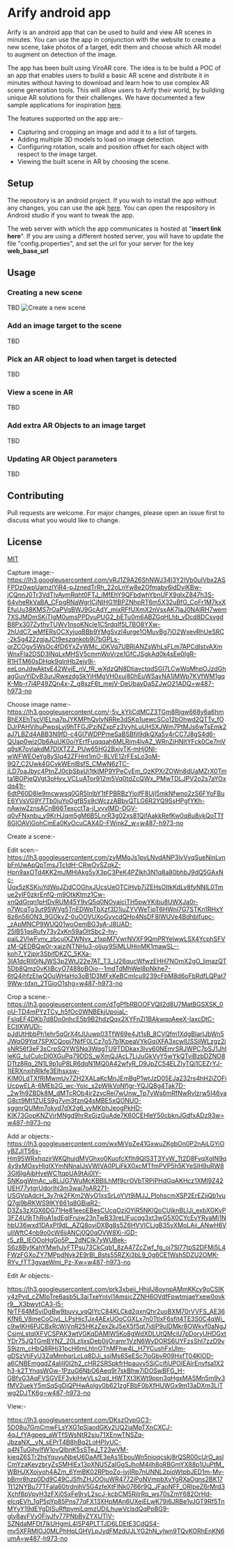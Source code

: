
# Arify android app

Arify is an android app that can be used to build and view AR scenes in minutes. You can use the app in conjunction with the website to create a new scene, take photos of a target, edit them and choose which AR model to augment on detection of the image.

The app has been built using ViroAR core. The idea is to be build a POC of an app that enables users to build a basic AR scene and distribute it in minutes without having to download and learn how to use complex AR scene generation tools. This will allow users to Arify their world, by building unique AR solutions for their challenges. We have documented a few sample applications for inspiration [here]([https://sites.google.com/view/arifyusecases/home](https://sites.google.com/view/arifyusecases/home)).

The features supported on the app are:-
 - Capturing and cropping an image and add it to a list of targets.
 - Adding multiple 3D models to load on image detection.
 - Configuring rotation, scale and position offset for each object with respect to the image target.
 - Viewing the built scene in AR by choosing the scene.

## Setup
The repository is an android project. If you wish to install the app without any changes, you can use the apk [here](https://choosealicense.com/licenses/mit/). You can open the respository in Android studio if you want to tweak the app.

The web server with which the app communicates is hosted at "**insert link here**". If you are using a different hosted server, you will have to update the file "config.properties", and set the url for your server for the key **web_base_url**


## Usage



### Creating a new scene
TBD
![Create a new scene](https://lh3.googleusercontent.com/MmWbeteuadCPizv-ySih2Vl6pKw_WJF10PiOvHjsP-LBTHL_fuZoZZnGNfyxiQ2rTTVH3hxzUdKRakIlovZeCTRny77WIbbJ7MIb5MPfUUNRXC3e1kL-fwbsrtpDQh8h0TYON6b-C05sRmmAgpg6-i5agznaR80gYTtuC7bGmibqJVHO_D13OnUh-0YPZnXm__pgFS8BAk1OgPKH59kmCdsAKrMHOebD_EzSJcmZjww5X7SbcIvpM2Ua1o3IzGk-wvDNSibups9pQ73ZoGuLaV--7eqzgLeFnGTWCGFxSBtfcZZqKGupRRgbMYGxDBmFMEHk-VQthFB34TJEdjEVYnJ2wGi8im9VfrNE0OMeGPAyTrDwB1aIE2C3y6c5ysmmKCUwT1mDwE1bBReAO3t6dEL3pJcWfOA3wLu037fmQc4zyeDMUMj4-PD1BkoQrHA0Lj9pISVmNRRZ_owtjrXw3z_Y0cPzGbWWs7_7cWfK6G9nxHX0wsiQK0msPnzVNI8O5O0ePCgZowVudD7bnLbZLHNNh-g5b2iW62q5rqwEsh_HdtIfTnd-plREA4SEPkdzmDLSAGp1g-EAgj0BhmDnb34Ze89Huf_w-CKThNVFQ4xTf-2K3lbJhDUJmTirE0rnAqm6_SgOnNAcxoY2QC3E0bzmV_XYJx9IY6ymSfFrBk60h0DVoWZL9memJjBZB34QevUT8xpa3PFv18uI60s81ccovCbOeJ8vIdBt7-6i2FFqF5ZKwA=w487-h973-no)

### Add an image target to the scene
TBD


### Pick an AR object to load when target is detected
TBD


### View a scene in AR
TBD


### Add extra AR Objects to an image target
TBD


### Updating AR Object parameters
TBD

## Contributing
Pull requests are welcome. For major changes, please open an issue first to discuss what you would like to change.

## License
[MIT](https://choosealicense.com/licenses/mit/)

Capture image:- https://lh3.googleusercontent.com/vRJ1Z9A26ShNWJ34I3Y2IVb0uIVbx2ASFPDz0wpUamzlYiR4-pJznedTrRh_22oLnYw8e2Ofmaby6idDviKBw-jCQnnJ0Tr3VdTlvAymRqht0FTJ_jMfEhY9QFbdwhYbnUFX9gIxZ847h3S-64vheRkVaBA_CFpgRNaWgrICjNIHG1fBPZNhpRT6m5X32uBfG_CoFr1M7kxXEfuUu38KMS7rOaPVqBWJ9GcAdY_mixRFfUXmX2nVsxAK7IaJ0NAIRH7wem7XSJMDmSKjTlgM0umsPPDyuPUG2_bETu0m6ABZGqHLhb_vDcd8DCsvgdB8Px307ZythvTUWv1nsoKNcIe1C5rdqIf5L7BO8YXw-2hUdC7_wMfERsOCXyjuqBBb9YMgSvzI4urge1OMuvBg7jO2WxevRhUeSRC-2kSg422zgjaJCt9eszqnkob9j7bGPLs-qrZCOgv5WsOc4fD6YxZvWMc_i0KVq7UBRiANZsWhLsFLm7APCdIstvAXmWnxFla2DSD3lNqLxMHSV5cmmWoVrze1GfCJSgkAd0k4sEe0IgR-R1HTM60sDHqk9qInHb2ejy9i-eeLonJdwAktvE42WvjE_nV_fR_wXdzQN8DtiavctqdSGI7LCwWqMhpOJzdGhagGuvYlDvB3urJRwezdgSkYiHMgVH0xuj80hEuWSavNA1jMWp7KVfWM1gqK-Mb-r7i4P49ZQn4x-Z_g8szF6t_mejV-DeUbayDa5ZJwO21ADQ=w487-h973-no

Choose image name:-
https://lh3.googleusercontent.com/-5v_kYliCdMCZ3TGm8Rjgw668y6a6hmBhEXEhTscVlELna7pJYKMPhQyIyNRRe3dSKp1uewcSCo12bOhwd2QTTv_fODJrPAHVihuPwpsLyj9hTFGJPziNZxpFz3VyhLuUHSXJWm7PtMJs6wTsEmk2aJ7LBZd4ABB3N9fD-c4Gl7WDPPmeSaBSBfjI9dkQXa5y4rCC7J8gS4d6-QUap0wizOb6AuUK0oiYErfFuqqqah6MLRim4IvAZ_WRnZjHNItYFck0Ce7mVq9sK7ovlakdM7DlXTZZ_PUw65HG2BxjvTK-mHj0NI-wWFWEOeYg8ySIq42ZFHnt1mO-8LVE12rFEsLo3oM-9Q7_C2Uwk4GCvkWEnlBsfS_CMwN6zTC-jLD7oaJbyc4PtnZJ0cbSbxUi1tkIMP9YPeCvEm_OzKPXrZOWn8dUaMZrX0Tmta1BOPjeQVgt3oHyv_VCLuATor912m5Vq0tdZcQWx_PMwTDLJPV2o2s7aYOxdq41t-6dtP60D8Ie9mcwwsq0GR5lnlbY1tFPBRBzYiojfF8UjI5mkNfwno2zS6FYoFBuE6YVsVG9Y7Tb0juYoOgfB5s9cWczzABbvQTLG6R2YQ9SsHPgfYKh-nAwiwZznsACnB66TexcctTa-jI_yvvlMD-DGV-q0vFNxnbu_y9KrHJqm5gM6B5LnrR3g02xs81QjfAakkRefKw0q8u8ykQoTTf8GIOAVjGohCmEa0KyOcuCAX4D-FWinkZ_w=w487-h973-no


Create a scene:-


Edit scen:-
https://lh3.googleusercontent.com/zyMMqJs1pyLNvdANP3lyVvqSueNinLynbFnUwApQpTmsJTcIdH-CRwOvSZqkZ-Hpn9axOTd4KK2mJMHlAkg5yX3pC3PeK4PZlkh3N1q8a80bhbJ9dQ5GAxNc-Uox5zKSKiuYdWoJZjdCOGhxJUcsUeOTCiHvb7jZEHsOltkKdLy8fyNNlL0Tmue2yIF0zkrEnfQ-m9OtkKtmz1Cw-xnQdGrqn1pHDvRUM45Y9vQ5q0NOyaiciTH5pwYKibu8UWXJa0r-n7WcqTg3ut9SWVg5TnEDWpTbXzf3D1juZYVWeTjpT6HWnl7G7STKn1RHxY6z6n56ON3_9GOkvZ-0uOOVUXoGyvcdQHo4NsDF8lWUVe4Bdhblfupc-_zApMNCP9WUQ01woOemBG3yA-J8UAD-25lB51qsRufy73y2xKn59aOltSbc2-hy-pajL2VlwFvny_zbcuIXZWNvx_z1xpM7VwrNVXF9QmPRYelwwLSX4YcphSFVzM-QEDBQw0r-xajziNTNHu3-oIjuy9SiMLUHinMK1mawSL--koh7_Y2jpjr3SbifDKZC_5KXa-3IA1dcRIl0jNJWS3p2WtJ22e7AT_T3_lJ26qucWfwzEHH7NOmX2gO_limazQT5Db8Qmz0vKIiBcyO7488oBOio--1mdTdMhWel8pNkhe7-6tQ4ihfzEIwQOuWHaHo3oB1D3MFxKeBCmIcu9239cFbM8d6oFbRdfLQPat79Ww-tdxn_2TGioO1shg=w487-h973-no

Crop a scene:-
https://lh3.googleusercontent.com/dTgPfbRBOOFVQll2d8U7MatBGSXSK_0oU-TD4mPYzTCy_h5fOc0WNBEkjUpoiaL-FsIqEF4DKb7d8Do0nhcE5b9B2hdzQqx2XYFnZl1BAkwqoAeeX-IaxcDtC-ECtIXWUDi-pJdUtHbbPh1ehr5qGrX4tJUuwp03TfW69e4Jt1sB_8CVQfm1XdgBIarIJbWn5JWqO9Yqt7SPXCQopj7NifF0LCz7o57b1KpeaVYkGqiXFA3xcwlUSSjIWLzgz2jsNR56f3eF3sCrpSQYWSNq3WqgTU9TDDkax3Ivv60NEmrSRJWPC7pSJ1JhIleKG_luICulcDl0XGuPq79DDS_wXmQJAcL7LiJuGkVvY5wYkQTviBzbDZNO8DTtz8Rq_2N1L9p1uP8LR6dqN1MQ0A42wfyR_D9JpZC54ELZIyTQi1CEZrYJ-1IERXnxihRlkfe3EIhsxsw-KIM0LdTXfRIMwmUv7ZH2XALaKcMnJEmBgP1wtJzD05EJa232rs4hH2iZOFiUcpwELA-6MEb2G_wc-Yoic_s2pWIkVoNflgr-YQJQ8g4Tak7D-_2w1h9ZBDk8M_dMTcROb4ir2zvcRei7wUnw_Tp7yWs6mRfNwRvlzrw5I46yaG8ct9Mt1ZUES9g7vm3fznQ4sMBE5xQONUO-sggnrQUMm7okyd7dX2g6_vyMKbhJeogPkHD-KIK73GopKNZVjrMNgd9hrRxGjzGuAde7K60CEHleY50cbknJGdfxADz93w=w487-h973-no

Add ar objects:-
https://lh3.googleusercontent.com/wxMjVpZe41GxwuZKgbOn0P2nAjLGYiOyBZJIT56s-Hm95WRxhqzjrWKQhujdMVGhxo0KuofcXfIh9QIS3T3YvW_Tt2D8FvqXgIN9q4y9xMOxyHIqIXYmNNnaIJsVWIVA0PLjFkX0xcMTfmPVP5h5KYeSlH9uRW83Gl6lgAibHveWC1tqpUA9tAi0IY-SNKpgWmAc_u8LiJG7WuMcKBBlLhMf9crOVbTRPjPHdGqAKHcz1XMl9Z42UEH77ytgrUdorlhl3m3wai7oAR271-USGVpAdcH_3y7nk2FKm2WyO1xsSrLoYVt9iMJJ_PIohscmXSP2ErEZjiQb1vuQ7gj9bRKWS9lKY661q8GBjaR2-D3Zs3zXGX6DG71He81eeoEBesCUcqOziOYiR5NKlQoCUjknBLlJi_exbXGKvP3FZ4U9jThRoA1sdEgIFrujw23nTwB33reLIFucqg3xt3wG5X0CYcEvYRyaMj1NhbU36wxd1DAxPl9dL_AZQ8oviDXBg8s5Z6HVVICLjgB35yXMoLAji_ANwH6VuljWftC4nb9o0cW6ijANCj0Q0qOVW8Xi-iGD-rS_zB_IEOOoHgGo5P__2dNCIk7yWUBek-S6z8ByIKahYMwhJyFTPsu73CkCqb1_8zA47ZcZwf_fg_oj7Sl77tpS2DFMi5L4FWzFGXoZY7MPpdNyk2E9rBI_Bsts55RZXi3bL9_0g6CE1Wsh5DZU2OMK-RYy_fTT3gyaeWmj_Pz-Xw=w487-h973-no

Edit Ar objects:-

https://lh3.googleusercontent.com/prk3xbeij_HhijlJ8oynpAMmKKcy9oCSIKy4zPyd_cZMIpTre6asb5L3aiTxeYnIvl1AmsicZZNH6OVdfFpwtmjaeYxew0ovkr9__X3bwvtCA3-l5-NrTF64MSviDgBw9buvy_yqQIYcC84KLCkd2qxnQhr2uoBXM70rVVFS_AE36KfN6_V8meCoCjvL_LPsHicTJx4AExUOoCGXLx7n0TtlxF6sfit4TE3S0C4qWj_c9wIKH6PJCBxRcWjVnR25HKzZex2kJ5eX5f5qt7idjP9uIDMkr8OWkyf0aNgJCsjmLstqIXFVCSPAK3wtVGKqDAMlW5Ko8gWdXDLUtQMciU7pDoryUHDGxtYDr75JQTGmBYNZ_20LzllxsDeb0ijOramr1VzN6WyDORS6UYFzsShI7zzD9vS9jzm_cHbQ8RHj31pcH6mLhtnOThMFhw4L_H7YCushFxUlm-gDSzVtiFyU3ZqMmhqrLcLq8DJj_ssIMs6SeESc7loGbvR09HxfT04KlOD-a6CNBEmgqdZ4aljII0I2h2_cHR2SRSpkfrHpauvv5SiCcifjUPOIEAlrEnvfsa1X2h3-k2TYnqsWGw-1PzuG6NbO6Aeq9r7skBhw7iDOSwBFG_H-GBfvG3AqFVSGVEF3vkiHwVLs2qd_HWTXt3KWt9ppn3qHgxMASMn5m9y3fMV2uekY5mSqSgDiQPHwAolgy0b621zgFBbF0bXfHUWGx9m13aDXm3LlTwg2DJTK6g=w487-h973-no

View:-

https://lh3.googleusercontent.com/DKszOvpGC3-5D08u7GmCmwFLsYXG1pSjaodGKy2UQ2iaMpTXnCXCJ-4qJ_fYAgpeq_aWTfSWsNtR2sju71XEnwTNSZq-JbzaNX__vN_sEPrT4B8hBq2LoHPIvUC-q4NTuGjhylfW1ovQlbnK5sSTeJ_T23wVM-kieqZ6STr2hsYquyuNbeU6DaAfE3eAs1EbouWn5nioqcskj8rQSR00cUrO_aslCmYzaKeyzbryZsSMHIEx13pXNU5ZaIGgSJhoM4ilh8oRBGmYX88p1UuPtM_WBHJXXojyoh4AZm_6YmBK02RPboZo-iyjIRp7nUNNL2pioWtpbJED1m-Mv-bBmr8hzp0Dd9C49CJSfhZHJOOjuWR4772iPoNVmpbXvYgRXaOgns2BK17Tt12NYBu77TFaIa60trdnihV5G4zfeXtFlNk0766r9Q_JFaoNFF_ORlpeZ6rMrd3Xchf8pVpyH3zFXi0SxFe9ryL2scJ-kcbCM5RilrRq_ws70sZmY682OrHd-elcqEVh_1gP5pYp85Pns77qFX13XHpMAn6UXeiELwK79i6JRBe1vJGT9Rf5TnMYyY19dEYgDISuRftpymiLqmzUDjLhuwVclsdQqPp8G9-gIy8avFVy0FjyJfv77PNbByZYXUTlV-SZNdaMFDt7lkUHgmL4ISP4PLTTJD6LDEtE3CdQS4-mv5XFRMlOJ0MLPhHqLGHVLpJydFMzdUJLYG2hN_yIwn9TQvKORhEnKN6umA=w487-h973-no

